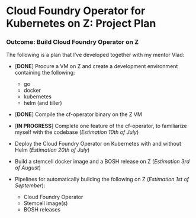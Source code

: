 # Cloud Foundry Operator for Kubernetes on Z: Project Plan
### Outcome: Build Cloud Foundry Operator on Z

The following is a plan that I’ve developed together with my mentor Vlad:
* [**DONE**] Procure a VM on Z and create a development environment containing the following:
  * go
  * docker
  * kubernetes
  * helm (and tiller)


* [**DONE**] Compile the cf-operator binary on the Z VM
* [**IN PROGRESS**] Complete one feature of the cf-operator, to familiarize myself with the codebase (*Estimation 10th of July*)
* Deploy the Cloud Foundry Operator on Kubernetes with and without Helm (*Estimation 20th of July*)
* Build a stemcell docker image and a BOSH release on Z (*Estimation 3rd of August*)
* Pipelines for automatically building the following on Z (*Estimation 1st of September*):
  * Cloud Foundry Operator
  * Stemcell image(s)
  * BOSH releases
